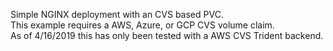 Simple NGINX deployment with an CVS based PVC.  
This example requires a AWS, Azure, or GCP CVS volume claim.  
As of 4/16/2019 this has only been tested with a AWS CVS Trident backend.
